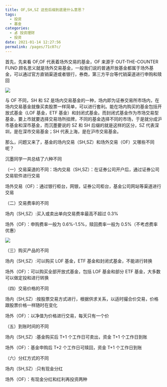 ```yaml
---
title: OF,SH,SZ 这些后缀到底是什么意思？
tags: 
  - 投资
  - 基金
categories: 
  - 💰 投资理财
  - 投资
date: 2021-01-14 12:27:56
permalink: /pages/71c07c/
---
```

首先，先来看 OF,OF 代表着场外交易的基金，OF 来源于 OUT-THE-COUNTER FUND 顾名思义就是场外交易基金，一般我们说的普通开放基金都属于场外基金，可以通过官方直销渠道或者银行，券商，第三方平台等代销渠道进行申购和赎回

![](https://plusjrmallstatic.bj.bcebos.com/traffic/stuffimg/5cb435c10d5e7.jpg)

与 OF 不同，SH 和 SZ 是场内交易基金的一种，场内即为证券交易所市场内，在场内交易基金就像买卖股票一样简单，可以进行套利。能在场内购买的基金包括开放式基金（LOF 基金，ETF 基金）和封闭式基金。而封闭式基金作为市场交易型基金，要上市就要选择交易场所挂牌，不同的基金选择不同的市场，于是就分成沪市基金和深市基金，而沉墨要说的 SZ 和 SH 后缀的就是这样的区分，SZ 代表深圳，是在深市交易基金；SH 代表上海，是在沪市交易基金。

那么，问题又来了，基金的场内交易（SH,SZ）和场外交易（OF）又哪些不同呢？

沉墨同学一共总结了六种不同

（一）交易渠道的不同：场内交易（SH,SZ）：在证券公司开户后，通过证券公司交易软件进行交易

场外交易（OF）：通过银行柜台，网银，证券公司柜台，基金公司网站等渠道进行交易

（二）交易费率的不同

场内（SH,SZ）:买入或卖出单向交易费率最高不超过 0.3%

场外（OF）：申购费率一般为 0.6%-1.5%，赎回费率一般为 0.5%（不考虑费率优惠）

![](https://plusjrmallstatic.bj.bcebos.com/traffic/stuffimg/5cb435cc604cc.jpg)

（三）购买产品的不同

场内（SH,SZ）:可以购买 LOF 基金，ETF 基金和封闭式基金，不能进行转换

场外（OF）：可以购买全部开放式基金，包括 LOF 基金和部分 ETF 基金，大多数可以做定投和进行转换

（四）交易价格的不同

场内（SH,SZ）:按股票交易方式进行，根据供求关系，以适时撮合价交易，价格跟股票价格一样随时在变化

场外（OF）：以净值为价格进行交易，每天只有一个价

（五）到账时间的不同

场内（SH,SZ）:基金购买后 T+1 个工作日可卖出，资金 T+1 个工作日到账

场外（OF）：基金申购后 T+2 个工作日可赎回，资金 T+1 个工作日到账

（六）分红方式的不同

场内（SH,SZ）:只有现金分红

场外（OF）：有现金分红和红利再投资两种
